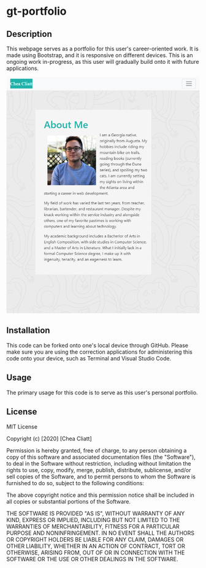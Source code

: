 # gt-portfolio

## Description
This webpage serves as a portfolio for this user's career-oriented work. It is made using Bootstrap, and it is responsive on different devices. This is an ongoing work in-progress, as this user will gradually build onto it with future applications.

![screenshot of web page](web-screenshot.png "Chea Cliatt")

## Installation

This code can be forked onto one's local device through GitHub. Please make sure you are using the correction applications for administering this code onto your device, such as Terminal and Visual Studio Code.

## Usage

The primary usage for this code is to serve as this user's personal portfolio.

## License

MIT License

Copyright (c) [2020] [Chea Cliatt]

Permission is hereby granted, free of charge, to any person obtaining a copy
of this software and associated documentation files (the "Software"), to deal
in the Software without restriction, including without limitation the rights
to use, copy, modify, merge, publish, distribute, sublicense, and/or sell
copies of the Software, and to permit persons to whom the Software is
furnished to do so, subject to the following conditions:

The above copyright notice and this permission notice shall be included in all
copies or substantial portions of the Software.

THE SOFTWARE IS PROVIDED "AS IS", WITHOUT WARRANTY OF ANY KIND, EXPRESS OR
IMPLIED, INCLUDING BUT NOT LIMITED TO THE WARRANTIES OF MERCHANTABILITY,
FITNESS FOR A PARTICULAR PURPOSE AND NONINFRINGEMENT. IN NO EVENT SHALL THE
AUTHORS OR COPYRIGHT HOLDERS BE LIABLE FOR ANY CLAIM, DAMAGES OR OTHER
LIABILITY, WHETHER IN AN ACTION OF CONTRACT, TORT OR OTHERWISE, ARISING FROM,
OUT OF OR IN CONNECTION WITH THE SOFTWARE OR THE USE OR OTHER DEALINGS IN THE
SOFTWARE.

